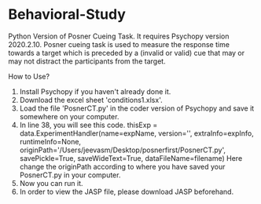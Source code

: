 # Behavioral-Study
Python Version of Posner Cueing Task. It requires Psychopy version 2020.2.10.
Posner cueing task is used to measure the response time towards a target which is preceded by a (invalid or valid) cue that may or may not distract the participants from the target. 
 
How to Use?
1. Install Psychopy if you haven't already done it.
2. Download the excel sheet 'conditions1.xlsx'.
3. Load the file 'PosnerCT.py' in the coder version of Psychopy and save it somewhere on your computer. 
4. In line 38, you will see this code. 
thisExp = data.ExperimentHandler(name=expName, version='', extraInfo=expInfo, runtimeInfo=None, originPath='/Users/jeevasm/Desktop/posnerfirst/PosnerCT.py',
    savePickle=True, saveWideText=True, dataFileName=filename)
Here change the originPath according to where you have saved your PosnerCT.py in your computer. 
5. Now you can run it. 
6. In order to view the JASP file, please download JASP beforehand. 

